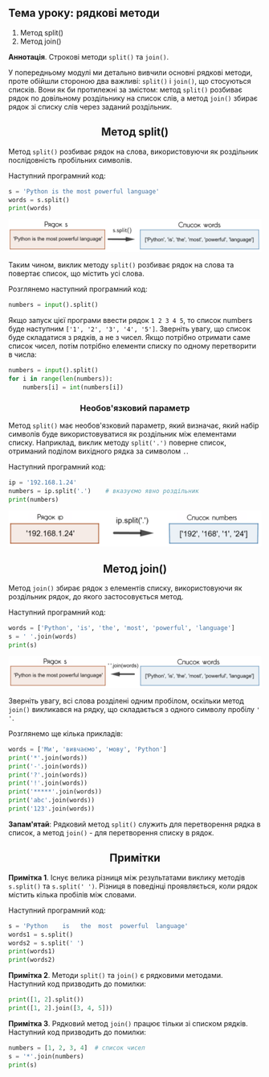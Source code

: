 ## Тема уроку: рядкові методи

1. Метод split()
2. Метод join()

**Аннотація**. Строкові методи `split()` та `join()`.

У попередньому модулі ми детально вивчили основні рядкові методи, проте обійшли стороною два важливі: `split()` і `join()`, що стосуються списків. Вони як би протилежні за змістом: метод `split()` розбиває рядок по довільному роздільнику на список слів, а метод `join()` збирає рядок зі списку слів через заданий роздільник.

<h2 align="center"><b>Метод split()</b></h2>

Метод `split()` розбиває рядок на слова, використовуючи як роздільник послідовність пробільних символів.

Наступний програмний код:
```python
s = 'Python is the most powerful language'
words = s.split()
print(words)
```
<div align="center"><img src="https://raw.githubusercontent.com/steamcentre/python_book/main/img/09.png"></div>

Таким чином, виклик методу `split()` розбиває рядок на слова та повертає список, що містить усі слова.

Розглянемо наступний програмний код:

```python
numbers = input().split()
```

Якщо запуск цієї програми ввести рядок `1 2 3 4 5`, то список numbers буде наступним `['1', '2', '3', '4', '5']`. Зверніть увагу, що список буде складатися з рядків, а не з чисел. Якщо потрібно отримати саме список чисел, потім потрібно елементи списку по одному перетворити в числа:

```python
numbers = input().split()
for i in range(len(numbers)):
    numbers[i] = int(numbers[i])
```

<h3 align="center"><b>Необов'язковий параметр</b></h3>

Метод `split()` має необов'язковий параметр, який визначає, який набір символів буде використовуватися як роздільник між елементами списку. Наприклад, виклик методу `split('.')` поверне список, отриманий поділом вихідного рядка за символом `.`.

Наступний програмний код:
```python
ip = '192.168.1.24'
numbers = ip.split('.')    # вказуємо явно роздільник
print(numbers)
```
<div align="center"><img src="https://raw.githubusercontent.com/steamcentre/python_book/main/img/10.png"></div>

<h2 align="center"><b>Метод join()</b></h2>

Метод `join()` збирає рядок з елементів списку, використовуючи як роздільник рядок, до якого застосовується метод.

Наступний програмний код:
```python
words = ['Python', 'is', 'the', 'most', 'powerful', 'language']
s = ' '.join(words)
print(s)
```
<div align="center"><img src="https://raw.githubusercontent.com/steamcentre/python_book/main/img/11.png"></div>

Зверніть увагу, всі слова розділені одним пробілом, оскільки метод `join()` викликався на рядку, що складається з одного символу пробілу `' '`.

Розглянемо ще кілька прикладів:
```python
words = ['Ми', 'вивчаємо', 'мову', 'Python']
print('*'.join(words))
print('-'.join(words))
print('?'.join(words))
print('!'.join(words))
print('*****'.join(words))
print('abc'.join(words))
print('123'.join(words))
```
**Запам'ятай**: Рядковий метод `split()` служить для перетворення рядка в список, а метод `join()` - для перетворення списку в рядок.

<h2 align="center"><b>Примітки</b></h2>

**Примітка 1**. Існує велика різниця між результатами виклику методів `s.split()` та `s.split(' ')`. Різниця в поведінці проявляється, коли рядок містить кілька пробілів між словами.

Наступний програмний код:
```python
s = 'Python    is   the  most  powerful  language'
words1 = s.split()
words2 = s.split(' ')
print(words1)
print(words2)
```
**Примітка 2**. Методи `split()` та `join()` є рядковими методами. Наступний код призводить до помилки:
```python
print([1, 2].split())
print([1, 2].join([3, 4, 5]))
```

**Примітка 3**. Рядковий метод `join()` працює тільки зі списком рядків. Наступний код призводить до помилки:

```python
numbers = [1, 2, 3, 4]  # список чисел
s = '*'.join(numbers)
print(s)
```

